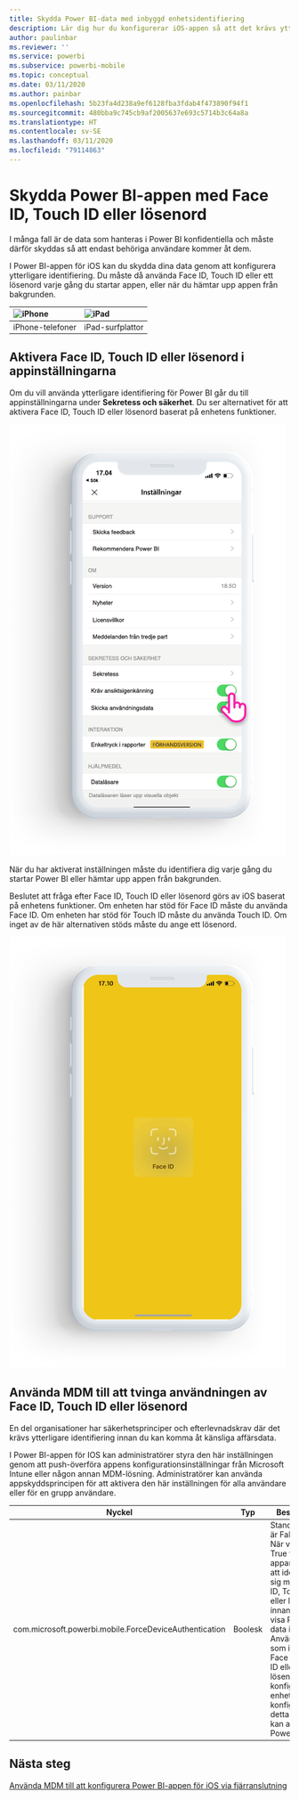 ```yaml
---
title: Skydda Power BI-data med inbyggd enhetsidentifiering
description: Lär dig hur du konfigurerar iOS-appen så att det krävs ytterligare identifiering innan du kan komma åt dina Power BI-data
author: paulinbar
ms.reviewer: ''
ms.service: powerbi
ms.subservice: powerbi-mobile
ms.topic: conceptual
ms.date: 03/11/2020
ms.author: painbar
ms.openlocfilehash: 5b23fa4d238a9ef6128fba3fdab4f473890f94f1
ms.sourcegitcommit: 480bba9c745cb9af2005637e693c5714b3c64a8a
ms.translationtype: HT
ms.contentlocale: sv-SE
ms.lasthandoff: 03/11/2020
ms.locfileid: "79114863"
---
```

# <a name="protect-power-bi-app-with-face-id-touch-id-or-passcode"></a>Skydda Power BI-appen med Face ID, Touch ID eller lösenord 

I många fall är de data som hanteras i Power BI konfidentiella och måste därför skyddas så att endast behöriga användare kommer åt dem. 

I Power BI-appen för iOS kan du skydda dina data genom att konfigurera ytterligare identifiering. Du måste då använda Face ID, Touch ID eller ett lösenord varje gång du startar appen, eller när du hämtar upp appen från bakgrunden.

| ![iPhone](./media/tutorial-mobile-apps-ios-qna/iphone-logo-50-px.png) | ![iPad](./media/tutorial-mobile-apps-ios-qna/ipad-logo-50-px.png) |
|:--- |:--- |
| iPhone-telefoner |iPad-surfplattor |

## <a name="turn-on-face-id-touch-id-or-passcode-in-app-setting"></a>Aktivera Face ID, Touch ID eller lösenord i appinställningarna

Om du vill använda ytterligare identifiering för Power BI går du till appinställningarna under **Sekretess och säkerhet**. Du ser alternativet för att aktivera Face ID, Touch ID eller lösenord baserat på enhetens funktioner.

![Inställningssida för Power BI-appen för iOS](./media/mobile-ios-native-secure-access/mobile-ios-native-secured-setting.png)

När du har aktiverat inställningen måste du identifiera dig varje gång du startar Power BI eller hämtar upp appen från bakgrunden. 

Beslutet att fråga efter Face ID, Touch ID eller lösenord görs av iOS baserat på enhetens funktioner. Om enheten har stöd för Face ID måste du använda Face ID. Om enheten har stöd för Touch ID måste du använda Touch ID. Om inget av de här alternativen stöds måste du ange ett lösenord.

![Face ID för Power BI i iOS](./media/mobile-ios-native-secure-access/mobile-ios-native-secured-faceid.png)

## <a name="use-mdm-to-enforce-face-id-touch-id-or-passcode"></a>Använda MDM till att tvinga användningen av Face ID, Touch ID eller lösenord

En del organisationer har säkerhetsprinciper och efterlevnadskrav där det krävs ytterligare identifiering innan du kan komma åt känsliga affärsdata. 

I Power BI-appen för IOS kan administratörer styra den här inställningen genom att push-överföra appens konfigurationsinställningar från Microsoft Intune eller någon annan MDM-lösning. Administratörer kan använda appskyddsprincipen för att aktivera den här inställningen för alla användare eller för en grupp användare.

|Nyckel  |Typ  |Beskrivning  |
|---------|---------|---------|
| com.microsoft.powerbi.mobile.ForceDeviceAuthentication | Boolesk | Standardvärdet är False. <br>När värdet är True tvingas appanvändarna att identifiera sig med Face ID, Touch ID eller lösenord innan de kan visa Power BI-data i appen. Användare som inte har Face ID, Touch ID eller ett lösenord konfigurerat på enheten måste konfigurera detta innan de kan använda Power BI.  |

## <a name="next-steps"></a>Nästa steg

[Använda MDM till att konfigurera Power BI-appen för iOS via fjärranslutning](mobile-app-configuration.md)
